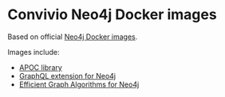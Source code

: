 # Convivio Neo4j Docker images

Based on official [Neo4j Docker images](https://hub.docker.com/_/neo4j/).

Images include:

- [APOC library](https://github.com/neo4j-contrib/neo4j-apoc-procedures)
- [GraphQL extension for Neo4j](https://github.com/neo4j-graphql/neo4j-graphql)
- [Efficient Graph Algorithms for Neo4j](https://github.com/neo4j-contrib/neo4j-graph-algorithms)
